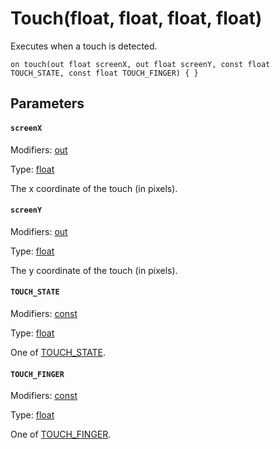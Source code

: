 
# Touch(float, float, float, float)

Executes when a touch is detected.

```
on touch(out float screenX, out float screenY, const float TOUCH_STATE, const float TOUCH_FINGER) { }
```

## Parameters

#### `screenX`
Modifiers: [out](/MdDocs/Modifiers/Out.md)

Type: [float](/MdDocs/Types/Float.md)

The x coordinate of the touch (in pixels).

#### `screenY`
Modifiers: [out](/MdDocs/Modifiers/Out.md)

Type: [float](/MdDocs/Types/Float.md)

The y coordinate of the touch (in pixels).

#### `TOUCH_STATE`
Modifiers: [const](/MdDocs/Modifiers/Constant.md)

Type: [float](/MdDocs/Types/Float.md)

One of [TOUCH_STATE](/MdDocs/Constants/TOUCH_STATE.md).

#### `TOUCH_FINGER`
Modifiers: [const](/MdDocs/Modifiers/Constant.md)

Type: [float](/MdDocs/Types/Float.md)

One of [TOUCH_FINGER](/MdDocs/Constants/TOUCH_FINGER.md).



